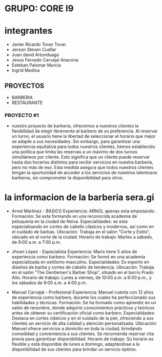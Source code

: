 # GRUPO: CORE I9

# integrantes 
* Javier Ricardo Tovar Tovar.
* Jerson Steven Cuellar 
* Juan david Artunduaga
* Jesus Fernado Carvajal Anacona
* Esteban Palomar Murcia
* Ingrid Medina

## PROYECTOS

* BARBERIA
* RESTAURANTE 

### PROYECTO #1
 
*  nuestro proyecto de barbería, ofrecemos a nuestros clientes la flexibilidad de elegir libremente al barbero de su preferencia. Al reservar un turno, el usuario tiene la libertad de seleccionar el horario que mejor se adapte a sus necesidades. Sin embargo, para garantizar una experiencia equitativa para todos nuestros clientes, hemos establecido una política que limita las reservas a un máximo de dos turnos simultáneos por cliente. Esto significa que un cliente puede reservar hasta dos horarios distintos para recibir servicios en nuestra barbería, pero no más de eso. Esta medida asegura que todos nuestros clientes tengan la oportunidad de acceder a los servicios de nuestros talentosos barberos, sin comprometer la disponibilidad para otros.


# la informacion de la barberia sera.gi

* Arnol Martínez - BASICO
Experiencia: ARNOL apenas esta empezando  .
Formación: Se esta formando en una reconocida academia de peluquería en la ciudad de Neiva.
Especialidades: se esta especialisando en cortes de cabello clásicos y modernos, así como en el cuidado de barbas.
Ubicación: Trabaja en el salón "Corte y Estilo", ubicado en el norte de la ciudad.
Horario de trabajo: Martes a sábado, de 9:00 a.m. a 7:00 p.m.

* Jhoan López - Especialista
Experiencia: Mario tiene 5 años de experiencia como barbero.
Formación: Se formó en una academia especializada en estilismo masculino.
Especialidades: Es experto en diseños de barba y cortes de cabello de tendencia.
Ubicación: Trabaja en el salón "The Gentlemen's Barber Shop", situado en el barrio Prado Alto.
Horario de trabajo: Lunes a viernes, de 10:00 a.m. a 6:00 p.m., y los sábados de 9:00 a.m. a 4:00 p.m.

* Manuel Carvajal - Profesional 
Experiencia: Manuel cuenta con 12 años de experiencia como barbero, durante los cuales ha perfeccionado sus habilidades y técnicas.
Formación: Se ha formado como aprendiz en un salón de renombre, donde adquirió conocimientos prácticos y teóricos antes de obtener su certificación oficial como barbero.
Especialidades: Destaca en cortes clásicos y en el cuidado de la piel, ofreciendo a sus clientes un servicio de alta calidad y atención personalizada.
Ubicación: Manuel ofrece servicios a domicilio en toda la ciudad, brindando comodidad y conveniencia a sus clientes. Se recomienda reservar cita previa para garantizar disponibilidad.
Horario de trabajo: Su horario es flexible y está disponible de lunes a domingo, adaptándose a la disponibilidad de sus clientes para brindar un servicio óptimo.